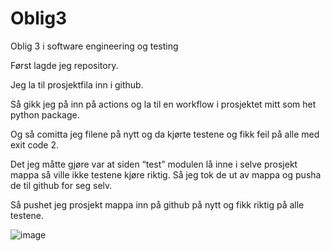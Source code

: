 # Oblig3
Oblig 3 i software engineering og testing


Først lagde jeg repository. 

Jeg la til prosjektfila inn i github. 

Så gikk jeg på inn på actions og la til en workflow i prosjektet mitt som het python package. 

Og så  comitta jeg filene på nytt og da kjørte testene og fikk feil på alle med exit code 2. 

 

Det jeg måtte gjøre var at siden “test” modulen lå inne i selve prosjekt mappa så ville ikke testene kjøre riktig. Så jeg tok de ut av mappa og pusha de til github for seg selv. 

 

Så pushet jeg prosjekt mappa inn på github på nytt og fikk riktig på alle testene. 

![image](https://user-images.githubusercontent.com/105790048/198331613-26303175-e072-44ae-b3a0-27df6c8862ca.png)

